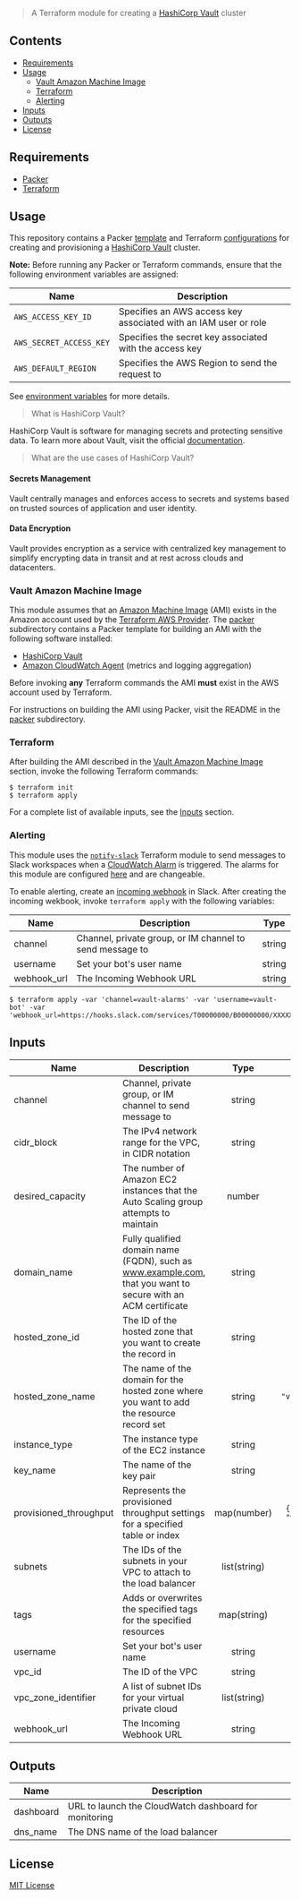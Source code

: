 > A Terraform module for creating a [HashiCorp Vault](https://www.vaultproject.io/) cluster

## Contents

- [Requirements](#requirements)
- [Usage](#usage)
  - [Vault Amazon Machine Image](#vault-amazon-machine-image)
  - [Terraform](#terraform)
  - [Alerting](#alerting)
- [Inputs](#inputs)
- [Outputs](#outputs)
- [License](#license)

## Requirements

- [Packer](https://packer.io/downloads.html)
- [Terraform](https://www.terraform.io/downloads.html)

## Usage

This repository contains a Packer [template](https://www.packer.io/docs/templates/index.html) and Terraform [configurations](https://www.terraform.io/docs/configuration/index.html) for creating and provisioning a [HashiCorp Vault](https://www.vaultproject.io/) cluster.

**Note:** Before running any Packer or Terraform commands, ensure that the following environment variables are assigned:

| Name | Description |
|------|-------------|
| `AWS_ACCESS_KEY_ID` | Specifies an AWS access key associated with an IAM user or role |
| `AWS_SECRET_ACCESS_KEY` | Specifies the secret key associated with the access key |
| `AWS_DEFAULT_REGION` | Specifies the AWS Region to send the request to |

See [environment variables](https://docs.aws.amazon.com/cli/latest/userguide/cli-configure-envvars.html) for more details.

> What is HashiCorp Vault?

HashiCorp Vault is software for managing secrets and protecting sensitive data. To learn more about Vault, visit the official [documentation](https://www.vaultproject.io/docs/).

> What are the use cases of HashiCorp Vault?

#### Secrets Management

Vault centrally manages and enforces access to secrets and systems based on trusted sources of application and user identity.

#### Data Encryption

Vault provides encryption as a service with centralized key management to simplify encrypting data in transit and at rest across clouds and datacenters.

### Vault Amazon Machine Image

This module assumes that an [Amazon Machine Image](https://docs.aws.amazon.com/AWSEC2/latest/UserGuide/AMIs.html) (AMI) exists in the Amazon account used by the [Terraform AWS Provider](https://www.terraform.io/docs/providers/aws/index.html). The [packer](packer) subdirectory contains a Packer template for building an AMI with the following software installed:

- [HashiCorp Vault](https://www.vaultproject.io/)
- [Amazon CloudWatch Agent](https://docs.aws.amazon.com/AmazonCloudWatch/latest/monitoring/Install-CloudWatch-Agent.html) (metrics and logging aggregation)

Before invoking **any** Terraform commands the AMI **must** exist in the AWS account used by Terraform.

For instructions on building the AMI using Packer, visit the README in the [packer](packer) subdirectory.

### Terraform

After building the AMI described in the [Vault Amazon Machine Image](#vault-amazon-machine-image) section, invoke the following Terraform commands:

    $ terraform init
    $ terraform apply

For a complete list of available inputs, see the [Inputs](#inputs) section.

### Alerting

This module uses the [`notify-slack`](https://registry.terraform.io/modules/terraform-aws-modules/notify-slack/aws) Terraform module to send messages to Slack workspaces when a [CloudWatch Alarm](https://docs.aws.amazon.com/AmazonCloudWatch/latest/monitoring/AlarmThatSendsEmail.html) is triggered. The alarms for this module are configured [here](https://github.com/jasonwalsh/terraform-aws-mongodb-vault/blob/master/main.tf#L10-L30) and are changeable.

To enable alerting, create an [incoming webhook](https://api.slack.com/incoming-webhooks) in Slack. After creating the incoming wekbook, invoke `terraform apply` with the following variables:

| Name | Description | Type |
|------|-------------|:----:|
| channel | Channel, private group, or IM channel to send message to | string |
| username | Set your bot's user name | string |
| webhook\_url | The Incoming Webhook URL | string |

    $ terraform apply -var 'channel=vault-alarms' -var 'username=vault-bot' -var 'webhook_url=https://hooks.slack.com/services/T00000000/B00000000/XXXXXXXXXXXXXXXXXXXXXXXX'

<!-- BEGINNING OF PRE-COMMIT-TERRAFORM DOCS HOOK -->
## Inputs

| Name | Description | Type | Default | Required |
|------|-------------|:----:|:-----:|:-----:|
| channel | Channel, private group, or IM channel to send message to | string | `""` | no |
| cidr\_block | The IPv4 network range for the VPC, in CIDR notation | string | `"10.0.0.0/16"` | no |
| desired\_capacity | The number of Amazon EC2 instances that the Auto Scaling group attempts to maintain | number | `"3"` | no |
| domain\_name | Fully qualified domain name (FQDN), such as www.example.com, that you want to secure with an ACM certificate | string | `"vault.corp.mongodb.com"` | no |
| hosted\_zone\_id | The ID of the hosted zone that you want to create the record in | string | `"ZYSJTA7XCIHDB"` | no |
| hosted\_zone\_name | The name of the domain for the hosted zone where you want to add the resource record set | string | `"vault.route53.build.10gen.cc"` | no |
| instance\_type | The instance type of the EC2 instance | string | `"m5.2xlarge"` | no |
| key\_name | The name of the key pair | string | `""` | no |
| provisioned\_throughput | Represents the provisioned throughput settings for a specified table or index | map(number) | `{ "read_capacity_units": 10, "write_capacity_units": 10 }` | no |
| subnets | The IDs of the subnets in your VPC to attach to the load balancer | list(string) | `[]` | no |
| tags | Adds or overwrites the specified tags for the specified resources | map(string) | `{}` | no |
| username | Set your bot's user name | string | `""` | no |
| vpc\_id | The ID of the VPC | string | `""` | no |
| vpc\_zone\_identifier | A list of subnet IDs for your virtual private cloud | list(string) | `[]` | no |
| webhook\_url | The Incoming Webhook URL | string | `""` | no |

## Outputs

| Name | Description |
|------|-------------|
| dashboard | URL to launch the CloudWatch dashboard for monitoring |
| dns\_name | The DNS name of the load balancer |

<!-- END OF PRE-COMMIT-TERRAFORM DOCS HOOK -->

## License

[MIT License](LICENSE)
